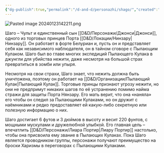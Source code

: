 ```yaml
---
{"dg-publish":true,"permalink":"/d-and-d/personazhi/shago/","created":"2024-02-19T19:15:29.123+03:00","updated":"2024-01-23T13:22:12.925+03:00"}
---
```



![Pasted image 20240123142211.png](/img/user/img/Pasted%20image%2020240123142211.png)

Шаго – Чульт и единственный сын [[D&D/Персонажи/Джонси\|Джонси]], одного из торговых принцев Порта [[D&D/Локации/Нинзару\|Нинзару]]. Он работает в форте Белуриан и, пусть он и представляет себя как независимого наблюдателя, он в тайном сговоре с Пылающим Кулаком. Шаго был во главе многих экспедиций Пылающего Кулака в джунгли для убийства нежити, даже несмотря на большой страх превратиться в зомби или упыря.

Несмотря на свои страхи, Шаго знает, что нежить должна быть уничтожена, поэтому он работает на [[D&D/Организации/Пылающий Кулак\|Пылающий Кулак]]. Торговые принцы признают угрозу нежити, но они не предпримут никаких шагов по её устранению помимо найма стражи для защиты Порта Нянзару. Его мать верит, что она «наняла» его чтобы он следил за Пылающими Кулаками, но он дружит с наёмниками и редко предоставляет ей какую-либо секретную или полезную информацию о них.

Шаго достигает 6 футов и 3 дюймов в высоту и весит 220 фунтов, с мощными мускулами и дружелюбной улыбкой. Его главная цель – впечатлить [[D&D/Персонажи/Лиара Портир\|Лиару Портир]] настолько, чтобы она присвоила ему звание в Пылающих Кулаках. Пока Шаго является проводником группы, персонажи получают преимущество на броски Харизмы в переговорах с Пылающими Кулаками.